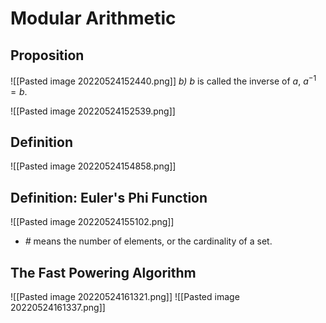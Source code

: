 # Modular Arithmetic
## Proposition
![[Pasted image 20220524152440.png]]
*b)* $b$ is called the inverse of $a$, $a^{-1}=b$.

![[Pasted image 20220524152539.png]]

## Definition
![[Pasted image 20220524154858.png]]

## Definition: Euler's Phi Function
![[Pasted image 20220524155102.png]]
- *#* means the number of elements, or the cardinality of a set.

## The Fast Powering Algorithm
![[Pasted image 20220524161321.png]]
![[Pasted image 20220524161337.png]]

